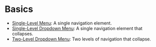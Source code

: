 # Basics

* [Single-Level Menu](single-level-menu.md): A single navigation element.
* [Single-Level Dropdown Menu](single-level-dropdown-menu.md): A single navigation element that collapses.
* [Two-Level Dropdown Menu](two-level-dropdown-menu.md): Two levels of navigation that collapse.
